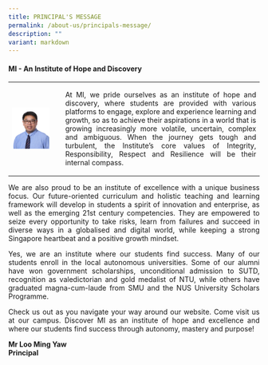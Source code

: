 ```yaml
---
title: PRINCIPAL'S MESSAGE
permalink: /about-us/principals-message/
description: ""
variant: markdown
---
```

<p></p><h4><strong> MI - An Institute of Hope and Discovery</strong></h4>

<table>
	<tbody><tr>
		<td>
			<img style="width: 80%;" src="/images/Homepage/SL__01__MR_LOO_MING_YAW_cropped.jpg">
		</td><td>
<p style="text-align:justify;">  At MI, we pride ourselves as an institute of hope and discovery, where students are provided with various platforms to engage, explore and experience learning and growth, so as to achieve their aspirations in a world that is growing increasingly more volatile, uncertain, complex and ambiguous. When the journey gets tough and turbulent, the Institute’s core values of Integrity, Responsibility, Respect and Resilience will be their internal compass.</p>
   </td>
	</tr>
</tbody></table>

<p style="text-align:justify;">We are also proud to be an institute of excellence with a unique business focus. Our future-oriented curriculum and holistic teaching and learning framework will develop in students a spirit of innovation and enterprise, as well as the emerging 21st century competencies. They are empowered to seize every opportunity to take risks, learn from failures and succeed in diverse ways in a globalised and digital world, while keeping a strong Singapore heartbeat and a positive growth mindset.</p>
  

<p style="text-align:justify;">Yes, we are an institute where our students find success. Many of our students enroll in the local autonomous universities. Some of our alumni have won government scholarships, unconditional admission to SUTD, recognition as valedictorian and gold medalist of NTU, while others have graduated magna-cum-laude from SMU and the NUS University Scholars Programme.</p>
  

<p style="text-align:justify;">Check us out as you navigate your way around our website. Come visit us at our campus. Discover MI as an institute of hope and excellence and where our students find success through autonomy, mastery and purpose!</p>

<p><strong>Mr Loo Ming Yaw<br>Principal<br></strong></p>